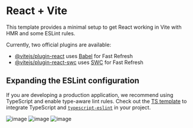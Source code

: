 # React + Vite

This template provides a minimal setup to get React working in Vite with HMR and some ESLint rules.

Currently, two official plugins are available:

- [@vitejs/plugin-react](https://github.com/vitejs/vite-plugin-react/blob/main/packages/plugin-react/README.md) uses [Babel](https://babeljs.io/) for Fast Refresh
- [@vitejs/plugin-react-swc](https://github.com/vitejs/vite-plugin-react-swc) uses [SWC](https://swc.rs/) for Fast Refresh

## Expanding the ESLint configuration

If you are developing a production application, we recommend using TypeScript and enable type-aware lint rules. Check out the [TS template](https://github.com/vitejs/vite/tree/main/packages/create-vite/template-react-ts) to integrate TypeScript and [`typescript-eslint`](https://typescript-eslint.io) in your project.

![image](https://github.com/user-attachments/assets/d131cc32-1f2d-4766-9073-749649737db4)
![image](https://github.com/user-attachments/assets/62c8a95a-aee5-4296-bcc6-f75083cacc9a)
![image](https://github.com/user-attachments/assets/c1920a67-9bbb-4afe-ad03-c0193ef7985a)
